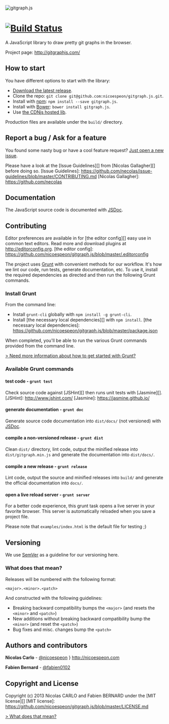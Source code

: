 ![gitgraph.js](/assets/logo/gitgraph-logo.png)

[![Build Status](https://secure.travis-ci.org/nicoespeon/gitgraph.js.png)](http://travis-ci.org/nicoespeon/gitgraph.js)
===========

A JavaScript library to draw pretty git graphs in the browser.

Project page: <http://gitgraphjs.com/>

## How to start

You have different options to start with the library:

- [Download the latest release](https://github.com/nicoespeon/gitgraph.js/releases/latest).
- Clone the repo: `git clone git@github.com:nicoespeon/gitgraph.js.git`.
- Install with [npm](https://www.npmjs.com): `npm install --save gitgraph.js`.
- Install with [Bower](http://bower.io/): `bower install gitgraph.js`.
- Use [the CDNjs hosted lib](https://cdnjs.com/libraries/gitgraph.js).

Production files are available under the `build/` directory.

## Report a bug / Ask for a feature

You found some nasty bug or have a cool feature request? [Just open a new
issue](https://github.com/nicoespeon/gitgraph.js/issues).

Please have a look at the [Issue Guidelines][] from [Nicolas Gallagher][] before
doing so.
[Issue Guidelines]: https://github.com/necolas/issue-guidelines/blob/master/CONTRIBUTING.md
[Nicolas Gallagher]: https://github.com/necolas

## Documentation

The JavaScript source code is documented with [JSDoc](http://usejsdoc.org/).

## Contributing

Editor preferences are available in for [the editor config][] easy use in common
text editors. Read more and download plugins at <http://editorconfig.org>.
[the editor config]: https://github.com/nicoespeon/gitgraph.js/blob/master/.editorconfig

The project uses [Grunt](http://gruntjs.com) with convenient methods for our
workflow. It's how we lint our code, run tests, generate documentation, etc. To
use it, install the required dependencies as directed and then run the following
Grunt commands.

### Install Grunt

From the command line:

- Install `grunt-cli` globally with `npm install -g grunt-cli`.
- Install [the necessary local dependencies][] with `npm install`.
[the necessary local dependencies]: https://github.com/nicoespeon/gitgraph.js/blob/master/package.json

When completed, you'll be able to run the various Grunt commands provided from
the command line.

[> Need more information about how to get started with Grunt?](http://gruntjs.com/getting-started)

### Available Grunt commands

#### test code - `grunt test`

Check source code against [JSHint][] then runs unit tests with [Jasmine][].
[JSHint]: http://www.jshint.com/
[Jasmine]: https://jasmine.github.io/

#### generate documentation - `grunt doc`

Generate source code documentation into `dist/docs/` (not versioned) with
[JSDoc](http://usejsdoc.org/).

#### compile a non-versioned release - `grunt dist`

Clean `dist/` directory, lint code, output the minified release into
`dist/gitgraph.min.js` and generate the documentation into `dist/docs/`.

#### compile a new release - `grunt release`

Lint code, output the source and minified releases into `build/` and generate
the official documentation into `docs/`.

#### open a live reload server - `grunt server`

For a better code experience, this grunt task opens a live server in your
favorite browser. This server is automatically reloaded when you save a project
file.

Please note that `examples/index.html` is the default file for testing ;)

## Versioning

We use [SemVer](http://semver.org/) as a guideline for our versioning here.

### What does that mean?

Releases will be numbered with the following format:

```
<major>.<minor>.<patch>
```

And constructed with the following guidelines:

- Breaking backward compatibility bumps the `<major>` (and resets the `<minor>`
  and `<patch>`)
- New additions without breaking backward compatibility bump the `<minor>` (and
  reset the `<patch>`)
- Bug fixes and misc. changes bump the `<patch>`

## Authors and contributors

**Nicolas Carlo** - [@nicoespeon](https://twitter.com/nicoespeon) } <http://nicoespeon.com>

**Fabien Bernard** - [@fabien0102](https://twitter.com/fabien0102)

## Copyright and License

Copyright (c) 2013 Nicolas CARLO and Fabien BERNARD under the [MIT license][]
[MIT license]: https://github.com/nicoespeon/gitgraph.js/blob/master/LICENSE.md

[> What does that mean?](http://choosealicense.com/licenses/mit/)
